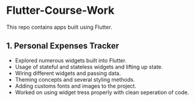# Flutter-Course-Work

This repo contains apps built using Flutter.

## 1. Personal Expenses Tracker
 * Explored numerous widgets built into Flutter.
 * Usage of stateful and stateless widgets and lifting up state.
 * Wiring different widgets and passing data.
 * Theming concepts and several styling methods.
 * Adding customs fonts and images to the project.
 * Worked on using widget tress properly with clean seperation of code.
